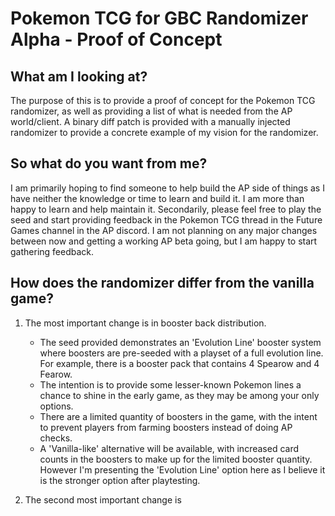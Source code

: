 # Pokemon TCG for GBC Randomizer Alpha - Proof of Concept

## What am I looking at?

  The purpose of this is to provide a proof of concept for the Pokemon TCG randomizer, as well as providing a list of what is needed from the AP world/client. 
  A binary diff patch is provided with a manually injected randomizer to provide a concrete example of my vision for the randomizer.


## So what do you want from me?

  I am primarily hoping to find someone to help build the AP side of things as I have neither the knowledge or time to learn and build it. I am more than happy to learn and help maintain it.
  Secondarily, please feel free to play the seed and start providing feedback in the Pokemon TCG thread in the Future Games channel in the AP discord. I am not planning on any major changes 
  between now and getting a working AP beta going, but I am happy to start gathering feedback.


## How does the randomizer differ from the vanilla game?
  
  1. The most important change is in booster back distribution.
      - The seed provided demonstrates an 'Evolution Line' booster system where boosters are pre-seeded with a playset of a full evolution line. For example, there is a booster pack that contains 4 Spearow and 4 Fearow.
      - The intention is to provide some lesser-known Pokemon lines a chance to shine in the early game, as they may be among your only options.
      - There are a limited quantity of boosters in the game, with the intent to prevent players from farming boosters instead of doing AP checks.
      - A 'Vanilla-like' alternative will be available, with increased card counts in the boosters to make up for the limited booster quantity. However I'm presenting the 'Evolution Line' option here as I believe it is the stronger option after playtesting.

  2. The second most important change is 
